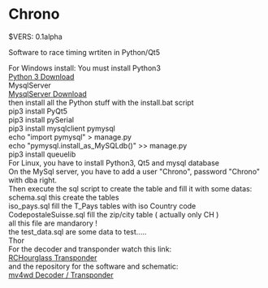 
# Chrono
$VERS: 0.1alpha

Software to race timing wrtiten in Python/Qt5

For Windows install:
You must install Python3
<BR>
<a href="https://www.python.org/downloads/windows/">
Python 3 Download
</a>
<BR>
MysqlServer
<BR>
<a href="https://dev.mysql.com/downloads/installer/">
MysqlServer Download
</a>
<BR>
then install all the Python stuff with the install.bat script
<P2>
<BR>
pip3 install PyQt5
<BR>
pip3 install pySerial
<BR>
pip3 install mysqlclient pymysql
<BR>
echo "import pymysql" > manage.py
<BR>
echo "pymysql.install_as_MySQLdb()" >> manage.py
<BR>
pip3 install queuelib
<BR>
</P2>
For Linux, you have to install Python3, Qt5 and mysql database
<BR>
On the MySql server, you have to add a user "Chrono", password "Chrono"
with dba right.
<BR>
Then execute the sql script to create the table and fill it with some datas:
<BR>
schema.sql			this create the tables
<BR>
iso_pays.sql			fill the T_Pays tables with iso Country code
<BR>
CodepostaleSuisse.sql 	fill the zip/city table ( actually only CH )
<BR>
all this file are mandarory !
<BR>
the test_data.sql are some data to test.....
<BR>
Thor
<BR>
For the decoder and transponder watch this link:
<BR>
<a href="https://www.rctech.net/forum/radio-electronics/1002584-rchourglass-diy-lap-timing-aka-cano-revised-11.html">
RCHourglass Transponder
</a>
<BR>
and the repository for the software and schematic:
<BR>
<a href="https://github.com/mv4wd/RCHourglass">mv4wd Decoder / Transponder</a>
